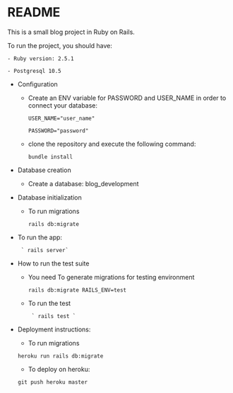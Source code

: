 # README

This is a small blog project in Ruby on Rails.

To run the project, you should have:

    - Ruby version: 2.5.1
    
    - Postgresql 10.5

* Configuration

    - Create an ENV variable for PASSWORD and USER_NAME in order to connect your database:

         `USER_NAME="user_name" `  

        ` PASSWORD="password" `  

    - clone the repository and execute the following command:
    
       ` bundle install `

* Database creation

    - Create a database: blog_development

* Database initialization

    - To run migrations

         ` rails db:migrate  ` 

* To run the app:
   
       ` rails server`

* How to run the test suite

    - You need To generate migrations for testing environment

         ` rails db:migrate RAILS_ENV=test  ` 

    - To run the test

           ` rails test ` 

* Deployment instructions:

    - To run migrations

     ` heroku run rails db:migrate `

    - To deploy on heroku:

     ` git push heroku master `
